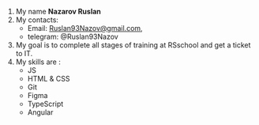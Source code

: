 1. My name **Nazarov Ruslan**
2. My contacts:
   - Email: Ruslan93Nazov@gmail.com,
   - telegram: @Ruslan93Nazov
3. My goal is to complete all stages of training at RSschool and get a ticket to IT.
4. My skills are :
   - JS
   - HTML & CSS
   - Git
   - Figma
   - TypeScript
   - Angular
    ```
    
